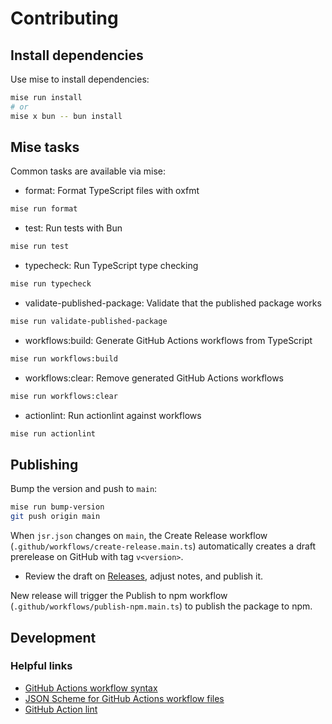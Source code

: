 # Contributing

## Install dependencies

Use mise to install dependencies:

```bash
mise run install
# or
mise x bun -- bun install
```

## Mise tasks

Common tasks are available via mise:

- format: Format TypeScript files with oxfmt

```bash
mise run format
```

- test: Run tests with Bun

```bash
mise run test
```

- typecheck: Run TypeScript type checking

```bash
mise run typecheck
```

- validate-published-package: Validate that the published package works

```bash
mise run validate-published-package
```

- workflows:build: Generate GitHub Actions workflows from TypeScript

```bash
mise run workflows:build
```

- workflows:clear: Remove generated GitHub Actions workflows

```bash
mise run workflows:clear
```

- actionlint: Run actionlint against workflows

```bash
mise run actionlint
```

## Publishing

Bump the version and push to `main`:

```bash
mise run bump-version
git push origin main
```

When `jsr.json` changes on `main`, the Create Release workflow (`.github/workflows/create-release.main.ts`) automatically creates a draft prerelease on GitHub with tag `v<version>`.

- Review the draft on [Releases](https://github.com/JLarky/gha-ts/releases), adjust notes, and publish it.

New release will trigger the Publish to npm workflow (`.github/workflows/publish-npm.main.ts`) to publish the package to npm.

## Development

### Helpful links

* [GitHub Actions workflow syntax](https://docs.github.com/en/actions/writing-workflows/workflow-syntax-for-github-actions)
* [JSON Scheme for GitHub Actions workflow files](https://json.schemastore.org/github-workflow.json)
* [GitHub Action lint](https://rhysd.github.io/actionlint/)

